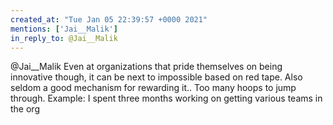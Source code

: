 ```yaml
---
created_at: "Tue Jan 05 22:39:57 +0000 2021"
mentions: ['Jai__Malik']
in_reply_to: @Jai__Malik
---
```


@Jai__Malik Even at organizations that pride themselves on being innovative though,  it can be next to impossible based on red tape. Also seldom a good mechanism for rewarding it.. Too many hoops to jump through. Example: I spent three months working on getting various teams in the org